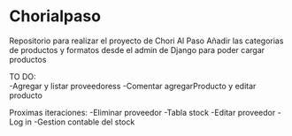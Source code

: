 # Chorialpaso
Repositorio para realizar el proyecto de Chori Al Paso
Añadir las categorias de productos y formatos desde el admin de Django para poder cargar productos


TO DO:  
  -Agregar y listar proveedoress
  -Comentar agregarProducto y editar producto


Proximas iteraciones:
  -Eliminar proveedor
  -Tabla stock
  -Editar proveedor
  -Log in
  -Gestion contable del stock

  
